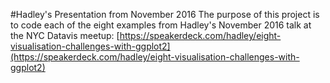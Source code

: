 #Hadley's Presentation from November 2016
The purpose of this project is to code each of the eight examples from Hadley's November 2016 talk at the NYC Datavis meetup: [https://speakerdeck.com/hadley/eight-visualisation-challenges-with-ggplot2](https://speakerdeck.com/hadley/eight-visualisation-challenges-with-ggplot2)


